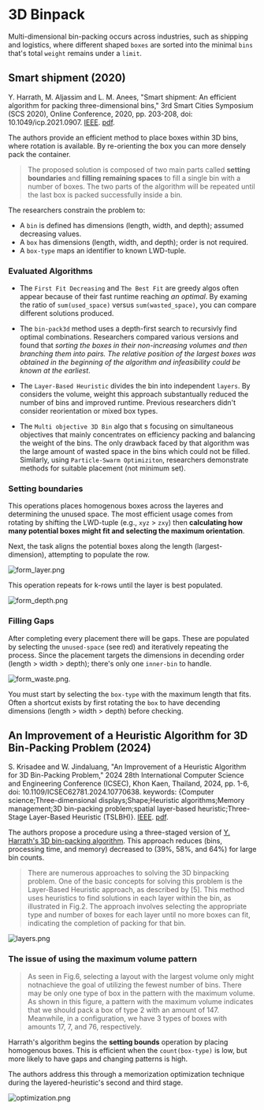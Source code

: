 # 3D Binpack

Multi-dimensional bin-packing occurs across industries, such as shipping and logistics, where different shaped `boxes` are sorted into the minimal `bins` that's total `weight` remains under a `limit`.

## Smart shipment (2020)

Y. Harrath, M. Aljassim and L. M. Anees, "Smart shipment: An efficient algorithm for packing three-dimensional bins," 3rd Smart Cities Symposium (SCS 2020), Online Conference, 2020, pp. 203-208, doi: 10.1049/icp.2021.0907. [IEEE](https://ieeexplore.ieee.org/document/9545694). [pdf](Harrath_2020.pdf).

The authors provide an efficient method to place boxes within 3D bins, where rotation is available. By re-orienting the box you can more densely pack the container. 

> The proposed solution is composed of two main parts called **setting boundaries** and **filling remaining spaces** to fill a single bin with a number of boxes. The two parts of the algorithm will be repeated until the last box is packed successfully inside a bin. 

The researchers constrain the problem to:

- A `bin` is defined has dimensions (length, width, and depth); assumed decreasing values.
- A `box` has dimensions (length, width, and depth); order is not required.
- A `box-type` maps an identifier to known LWD-tuple.

### Evaluated Algorithms

- The `First Fit Decreasing` and `The Best Fit` are greedy algos often appear because of their fast runtime reaching *an optimal*. By examing the ratio of `sum(used_space)` versus `sum(wasted_space)`, you can compare different solutions produced. 

- The `bin-pack3d` method uses a depth-first search to recursivly find optimal combinations. Researchers compared various versions and found that *sorting the boxes in their non-increasing volumes and then branching them into pairs. The relative position of the largest boxes was obtained in the beginning of the algorithm and infeasibility could be known at the earliest*. 

- The `Layer-Based Heuristic` divides the bin into independent `layers`. By considers the volume, weight this approach substantually reduced the number of bins and improved runtime. Previous researchers didn't consider reorientation or mixed box types.

- The `Multi objective 3D Bin` algo that s focusing on simultaneous objectives that mainly concentrates on efficiency packing and balancing the
weight of the bins. The only drawback faced by that algorithm was the large amount of wasted space in the bins which could not be filled. Similarly, using `Particle-Swarm Optimiziton`, researchers demonstrate methods for suitable placement (not minimum set).

### Setting boundaries

This operations places homogenous boxes across the layeres and determining the unused space. The most efficient usage comes from rotating by shifting the LWD-tuple (e.g., `xyz` > `zxy`) then **calculating how many potential boxes might fit and selecting the maximum orientation**.

Next, the task aligns the potential boxes along the length (largest-dimension), attempting to populate the row. 

![form_layer.png](form_layer.png)

This operation repeats for k-rows until the layer is best populated. 

![form_depth.png](form_depth.png)

### Filling Gaps

After completing every placement there will be gaps. These are populated by selecting the `unused-space` (see red) and iteratively repeating the process. Since the placement targets the dimensions in decending order (length > width > depth); there's only one `inner-bin` to handle.

![form_waste.png](form_waste.png).

You must start by selecting the `box-type` with the maximum length that fits. Often a shortcut exists by first rotating the `box` to have decending dimensions (length > width > depth) before checking. 

## An Improvement of a Heuristic Algorithm for 3D Bin-Packing Problem (2024)

S. Krisadee and W. Jindaluang, "An Improvement of a Heuristic Algorithm for 3D Bin-Packing Problem," 2024 28th International Computer Science and Engineering Conference (ICSEC), Khon Kaen, Thailand, 2024, pp. 1-6, doi: 10.1109/ICSEC62781.2024.10770638. keywords: {Computer science;Three-dimensional displays;Shape;Heuristic algorithms;Memory management;3D bin-packing problem;spatial layer-based heuristic;Three-Stage Layer-Based Heuristic (TSLBH)}. [IEEE](https://ieeexplore.ieee.org/document/10770638). [pdf](An_Improvement_of_a_Heuristic_Algorithm_for_3D_Bin-Packing_Problem.pdf).

The authors propose a procedure using a three-staged version of [Y. Harrath's 3D bin-packing algorithm](Harrath_2020.pdf). This approach reduces (bins, processing time, and memory) decreased to (39%, 58%, and 64%) for large bin counts.

> There are numerous approaches to solving the 3D binpacking problem. One of the basic concepts for solving this problem is the Layer-Based Heuristic approach, as described by [5]. This method uses heuristics to find solutions in each layer within the bin, as illustrated in Fig.2. The approach involves selecting the appropriate type and number of boxes for each layer until no more boxes can fit, indicating the completion of packing for that bin. 

![layers.png](layers.png)

### The issue of using the maximum volume pattern

> As seen in Fig.6, selecting a layout with the largest volume only might notnachieve the goal of utilizing the fewest number of bins. There may be only one type of box in the pattern with the maximum volume. As shown in this figure, a pattern with the maximum volume indicates that we should pack a box of type 2 with an amount of 147. Meanwhile, in a configuration, we have 3 types of boxes with amounts 17, 7, and 76, respectively.

Harrath's algorithm begins the **setting bounds** operation by placing homogenous boxes. This is efficient when the `count(box-type)` is low, but more likely to have gaps and changing patterns is high. 

The authors address this through a memorization optimization technique during the layered-heuristic's second and third stage. 

![optimization.png](optimization.png)
